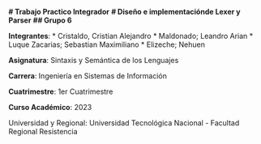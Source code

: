 **# Trabajo Practico Integrador** 
**# Diseño e implementaciónde Lexer y Parser**
**## Grupo 6**

**Integrantes**:
          * Cristaldo, Cristian Alejandro
          * Maldonado; Leandro Arian
          * Luque Zacarias; Sebastian Maximiliano
          * Elizeche; Nehuen

**Asignatura**:   Sintaxis y Semántica de los Lenguajes

**Carrera**:   Ingeniería en Sistemas de Información

**Cuatrimestre**:   1er Cuatrimestre

**Curso Académico**:   2023

Universidad y Regional: Universidad Tecnológica Nacional - Facultad Regional Resistencia
